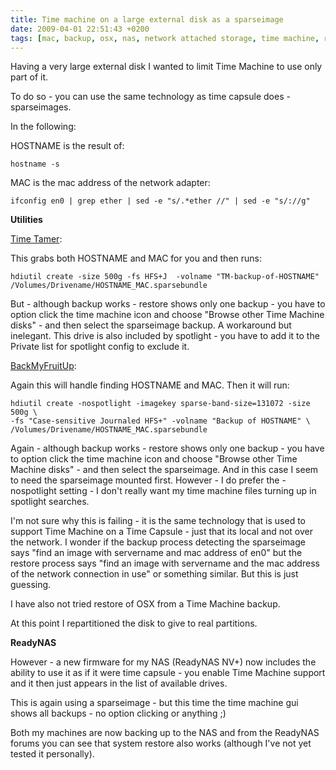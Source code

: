 ```yaml
---
title: Time machine on a large external disk as a sparseimage
date: 2009-04-01 22:51:43 +0200
tags: [mac, backup, osx, nas, network attached storage, time machine, readynas, storage]
---
```


Having a very large external disk I wanted to limit Time Machine to use only part of it.

To do so - you can use the same technology as time capsule does - sparseimages.

In the following:

HOSTNAME is the result of:

    hostname -s

MAC is the mac address of the network adapter:

    ifconfig en0 | grep ether | sed -e "s/.*ether //" | sed -e "s/://g"

**Utilities**

[Time Tamer](http://www.drobo.com/droboapps/downloads/index.php?id=16):

This grabs both HOSTNAME and MAC for you and then runs:

    hdiutil create -size 500g -fs HFS+J  -volname "TM-backup-of-HOSTNAME" /Volumes/Drivename/HOSTNAME_MAC.sparsebundle

But - although backup works - restore shows only one backup - you have to option click the time machine icon and choose "Browse other Time Machine disks" - and then select the sparseimage backup. A workaround but inelegant. This drive is also included by spotlight - you have to add it to the Private list for spotlight config to exclude it.

[BackMyFruitUp](http://code.google.com/p/backmyfruitup/):

Again this will handle finding HOSTNAME and MAC. Then it will run:

    hdiutil create -nospotlight -imagekey sparse-band-size=131072 -size 500g \
    -fs "Case-sensitive Journaled HFS+" -volname "Backup of HOSTNAME" \
    /Volumes/Drivename/HOSTNAME_MAC.sparsebundle

Again - although backup works - restore shows only one backup - you have to option click the time machine icon and choose "Browse other Time Machine disks" - and then select the sparseimage. And in this case I seem to need the sparseimage mounted first. However - I do prefer the -nospotlight setting - I don't really want my time machine files turning up in spotlight searches.

I'm not sure why this is failing - it is the same technology that is used to support Time Machine on a Time Capsule - just that its local and not over the network. I wonder if the backup process detecting the sparseimage says "find an image with servername and mac address of en0" but the restore process says "find an image with servername and the mac address of the network connection in use" or something similar. But this is just guessing.

I have also not tried restore of OSX from a Time Machine backup.

At this point I repartitioned the disk to give to real partitions.

**ReadyNAS**

However - a new firmware for my NAS (ReadyNAS NV+) now includes the ability to use it as if it were time capsule - you enable Time Machine support and it then just appears in the list of available drives.

This is again using a sparseimage - but this time the time machine gui shows all backups - no option clicking or anything ;)

Both my machines are now backing up to the NAS and from the ReadyNAS forums you can see that system restore also works (although I've not yet tested it personally).
